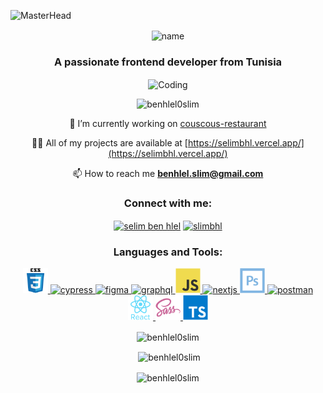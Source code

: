 ![MasterHead](https://github.com/benhlel0slim/benhlel0slim/assets/94851678/4a570330-b197-4f63-b010-44a550e15fcd)

<p align="center">
<img align="center" alt="name"  src="https://readme-typing-svg.demolab.com?font=Fira+Code&size=29&pause=1000&color=09FAFF&random=false&width=435&lines=Hi+%F0%9F%91%8B%2C+I'm++Selim+Ben+hlel">
</p>

<h3 align="center">A passionate frontend developer from Tunisia</h3>
<p align="center">
<img align="center" alt="Coding" width="400" src="https://github.com/benhlel0slim/benhlel0slim/assets/94851678/3717cbcd-bb16-466b-a807-1fcec9927e54">
</p>

<p align="center"> <img src="https://komarev.com/ghpvc/?username=benhlel0slim&label=Profile%20views&color=0e75b6&style=flat" alt="benhlel0slim" /> </p>

<div  align="center">
  
🔭 I’m currently working on [couscous-restaurant](https://github.com/Midbytes/couscous-restaurant)

 👨‍💻 All of my projects are available at [https://selimbhl.vercel.app/](https://selimbhl.vercel.app/)

 📫 How to reach me **benhlel.slim@gmail.com**
 </div>


<h3 align="center">Connect with me:</h3>
<p align="center">
<a href="https://linkedin.com/in/selim ben hlel" target="blank"><img align="center" src="https://raw.githubusercontent.com/rahuldkjain/github-profile-readme-generator/master/src/images/icons/Social/linked-in-alt.svg" alt="selim ben hlel" height="30" width="40" /></a>
<a href="https://instagram.com/slimbhl" target="blank"><img align="center" src="https://raw.githubusercontent.com/rahuldkjain/github-profile-readme-generator/master/src/images/icons/Social/instagram.svg" alt="slimbhl" height="30" width="40" /></a>
</p>

<h3 align="center">Languages and Tools:</h3>
<p align="center"> <a href="https://www.w3schools.com/css/" target="_blank" rel="noreferrer"> <img src="https://raw.githubusercontent.com/devicons/devicon/master/icons/css3/css3-original-wordmark.svg" alt="css3" width="40" height="40"/> </a> <a href="https://www.cypress.io" target="_blank" rel="noreferrer"> <img src="https://raw.githubusercontent.com/simple-icons/simple-icons/6e46ec1fc23b60c8fd0d2f2ff46db82e16dbd75f/icons/cypress.svg" alt="cypress" width="40" height="40"/> </a> <a href="https://www.figma.com/" target="_blank" rel="noreferrer"> <img src="https://www.vectorlogo.zone/logos/figma/figma-icon.svg" alt="figma" width="40" height="40"/> </a> <a href="https://graphql.org" target="_blank" rel="noreferrer"> <img src="https://www.vectorlogo.zone/logos/graphql/graphql-icon.svg" alt="graphql" width="40" height="40"/> </a> <a href="https://developer.mozilla.org/en-US/docs/Web/JavaScript" target="_blank" rel="noreferrer"> <img src="https://raw.githubusercontent.com/devicons/devicon/master/icons/javascript/javascript-original.svg" alt="javascript" width="40" height="40"/> </a> <a href="https://nextjs.org/" target="_blank" rel="noreferrer"> <img src="https://cdn.worldvectorlogo.com/logos/nextjs-2.svg" alt="nextjs" width="40" height="40"/> </a> <a href="https://www.photoshop.com/en" target="_blank" rel="noreferrer"> <img src="https://raw.githubusercontent.com/devicons/devicon/master/icons/photoshop/photoshop-line.svg" alt="photoshop" width="40" height="40"/> </a> <a href="https://postman.com" target="_blank" rel="noreferrer"> <img src="https://www.vectorlogo.zone/logos/getpostman/getpostman-icon.svg" alt="postman" width="40" height="40"/> </a> <a href="https://reactjs.org/" target="_blank" rel="noreferrer"> <img src="https://raw.githubusercontent.com/devicons/devicon/master/icons/react/react-original-wordmark.svg" alt="react" width="40" height="40"/> </a> <a href="https://sass-lang.com" target="_blank" rel="noreferrer"> <img src="https://raw.githubusercontent.com/devicons/devicon/master/icons/sass/sass-original.svg" alt="sass" width="40" height="40"/> </a> <a href="https://www.typescriptlang.org/" target="_blank" rel="noreferrer"> <img src="https://raw.githubusercontent.com/devicons/devicon/master/icons/typescript/typescript-original.svg" alt="typescript" width="40" height="40"/> </a> </p>

<p align="center"><img align="center" src="https://github-readme-stats.vercel.app/api/top-langs?username=benhlel0slim&show_icons=true&locale=en&layout=compact&theme=onedark" alt="benhlel0slim" /></p>

<p align="center">&nbsp;<img align="center" src="https://github-readme-stats.vercel.app/api?username=benhlel0slim&show_icons=true&locale=en&theme=onedark" alt="benhlel0slim" /></p>

<p align="center"><img align="center" src="https://github-readme-streak-stats.herokuapp.com/?user=benhlel0slim&theme=onedark" alt="benhlel0slim" /></p>
